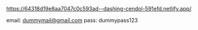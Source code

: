 https://64318d19e8aa7047c0c593ad--dashing-cendol-591efd.netlify.app/

email: dummymail@gmail.com
pass: dummypass123
